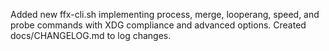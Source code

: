 Added new ffx-cli.sh implementing process, merge, looperang, speed, and probe commands with XDG compliance and advanced options. Created docs/CHANGELOG.md to log changes.
